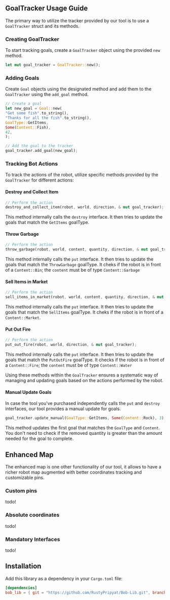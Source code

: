 ## GoalTracker Usage Guide

The primary way to utilize the tracker provided by our tool is to use a `GoalTracker` struct and its methods.

### Creating GoalTracker

To start tracking goals, create a `GoalTracker` object using the provided `new` method.

```rust
let mut goal_tracker = GoalTracker::new();
```

### Adding Goals

Create `Goal` objects using the designated method and add them to the `GoalTracker` using the `add_goal` method.

```rust
// Create a goal
let new_goal = Goal::new(
"Get some fish".to_string(),
"Thanks for all the fish".to_string(),
GoalType::GetItems,
Some(Content::Fish),
42,
);

// Add the goal to the tracker
goal_tracker.add_goal(new_goal);
```

### Tracking Bot Actions

To track the actions of the robot, utilize specific methods provided by the `GoalTracker` for different actions:

#### Destroy and Collect Item

```rust
// Perform the action
destroy_and_collect_item(robot, world, direction, & mut goal_tracker);
```

This method internally calls the `destroy` interface. It then tries to update the goals that match the `GetItems`
goalType.

#### Throw Garbage

```rust
// Perform the action
throw_garbage(robot, world, content, quantity, direction, & mut goal_tracker);
```

This method internally calls the `put` interface. It then tries to update the goals that match the `ThrowGarbage`
goalType. It cheks if the robot is in front of a `Content::Bin`; the `content` must be of type `Content::Garbage`

#### Sell Items in Market

```rust
// Perform the action
sell_items_in_market(robot, world, content, quantity, direction, & mut goal_tracker);
```

This method internally calls the `put` interface. It then tries to update the goals that match the `SellItems` goalType.
It cheks if the robot is in front of a `Content::Market`.

#### Put Out Fire

```rust
// Perform the action
put_out_fire(robot, world, direction, & mut goal_tracker);
```

This method internally calls the `put` interface. It then tries to update the goals that match the `PutOutFire`
goalType. It checks if the robot is in front of a `Content::Fire`; the `content` must be of type `Content::Water`

Using these methods within the `GoalTracker` ensures a systematic way of managing and updating goals based on the
actions performed by the robot.

#### Manual Update Goals
In case the tool you've purchased independently calls the `put` and `destroy` interfaces, our tool provides a manual update for goals.
```rust
goal_tracker.update_manual(GoalType::GetItems, Some(Content::Rock), 3);
```
This method updates the first goal that matches the `GoalType` and `Content`. You don't need to check if the removed quantity is greater than the amount needed for the goal to complete.

## Enhanced Map

The enhanced map is one other functionality of our tool, it allows to have a richer robot map augmented with better coordinates tracking and customizable pins.

### Custom pins

todo!

### Absolute coordinates

todo!

### Mandatory Interfaces

todo!

## Installation

Add this library as a dependency in your `Cargo.toml` file:

```toml
[dependencies]
bob_lib = { git = "https://github.com/RustyPripyat/Bob-Lib.git", branch = "main" }
```
